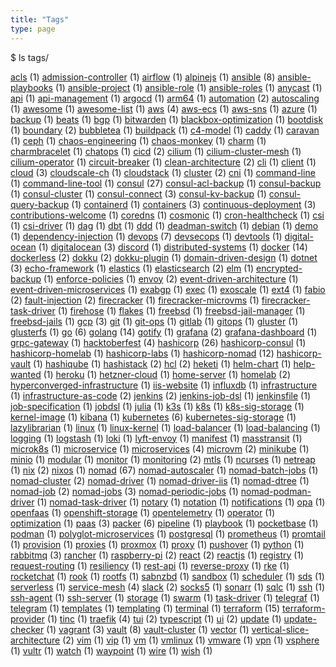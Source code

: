 ```yaml
---
title: "Tags"
type: page
---
```


$ ls tags/

[acls](acls/) (1)
[admission-controller](admission-controller/) (1)
[airflow](airflow/) (1)
[alpinejs](alpinejs/) (1)
[ansible](ansible/) (8)
[ansible-playbooks](ansible-playbooks/) (1)
[ansible-project](ansible-project/) (1)
[ansible-role](ansible-role/) (1)
[ansible-roles](ansible-roles/) (1)
[anycast](anycast/) (1)
[api](api/) (1)
[api-management](api-management/) (1)
[argocd](argocd/) (1)
[arm64](arm64/) (1)
[automation](automation/) (2)
[autoscaling](autoscaling/) (1)
[awesome](awesome/) (1)
[awesome-list](awesome-list/) (1)
[aws](aws/) (4)
[aws-ecs](aws-ecs/) (1)
[aws-sns](aws-sns/) (1)
[azure](azure/) (1)
[backup](backup/) (1)
[beats](beats/) (1)
[bgp](bgp/) (1)
[bitwarden](bitwarden/) (1)
[blackbox-optimization](blackbox-optimization/) (1)
[bootdisk](bootdisk/) (1)
[boundary](boundary/) (2)
[bubbletea](bubbletea/) (1)
[buildpack](buildpack/) (1)
[c4-model](c4-model/) (1)
[caddy](caddy/) (1)
[caravan](caravan/) (1)
[ceph](ceph/) (1)
[chaos-engineering](chaos-engineering/) (1)
[chaos-monkey](chaos-monkey/) (1)
[charm](charm/) (1)
[charmbracelet](charmbracelet/) (1)
[chatops](chatops/) (1)
[cicd](cicd/) (2)
[cilium](cilium/) (1)
[cilium-cluster-mesh](cilium-cluster-mesh/) (1)
[cilium-operator](cilium-operator/) (1)
[circuit-breaker](circuit-breaker/) (1)
[clean-architecture](clean-architecture/) (2)
[cli](cli/) (1)
[client](client/) (1)
[cloud](cloud/) (3)
[cloudscale-ch](cloudscale-ch/) (1)
[cloudstack](cloudstack/) (1)
[cluster](cluster/) (2)
[cni](cni/) (1)
[command-line](command-line/) (1)
[command-line-tool](command-line-tool/) (1)
[consul](consul/) (27)
[consul-acl-backup](consul-acl-backup/) (1)
[consul-backup](consul-backup/) (1)
[consul-cluster](consul-cluster/) (1)
[consul-connect](consul-connect/) (3)
[consul-kv-backup](consul-kv-backup/) (1)
[consul-query-backup](consul-query-backup/) (1)
[containerd](containerd/) (1)
[containers](containers/) (3)
[continuous-deployment](continuous-deployment/) (3)
[contributions-welcome](contributions-welcome/) (1)
[coredns](coredns/) (1)
[cosmonic](cosmonic/) (1)
[cron-healthcheck](cron-healthcheck/) (1)
[csi](csi/) (1)
[csi-driver](csi-driver/) (1)
[dag](dag/) (1)
[dbt](dbt/) (1)
[ddd](ddd/) (1)
[deadman-switch](deadman-switch/) (1)
[debian](debian/) (1)
[demo](demo/) (1)
[dependency-injection](dependency-injection/) (1)
[devops](devops/) (7)
[devsecops](devsecops/) (1)
[devtools](devtools/) (1)
[digital-ocean](digital-ocean/) (1)
[digitalocean](digitalocean/) (3)
[discord](discord/) (1)
[distributed-systems](distributed-systems/) (1)
[docker](docker/) (14)
[dockerless](dockerless/) (2)
[dokku](dokku/) (2)
[dokku-plugin](dokku-plugin/) (1)
[domain-driven-design](domain-driven-design/) (1)
[dotnet](dotnet/) (3)
[echo-framework](echo-framework/) (1)
[elastics](elastics/) (1)
[elasticsearch](elasticsearch/) (2)
[elm](elm/) (1)
[encrypted-backup](encrypted-backup/) (1)
[enforce-policies](enforce-policies/) (1)
[envoy](envoy/) (2)
[event-driven-architecture](event-driven-architecture/) (1)
[event-driven-microservices](event-driven-microservices/) (1)
[exabgp](exabgp/) (1)
[exec](exec/) (1)
[exoscale](exoscale/) (1)
[ext4](ext4/) (1)
[fabio](fabio/) (2)
[fault-injection](fault-injection/) (2)
[firecracker](firecracker/) (1)
[firecracker-microvms](firecracker-microvms/) (1)
[firecracker-task-driver](firecracker-task-driver/) (1)
[firehose](firehose/) (1)
[flakes](flakes/) (1)
[freebsd](freebsd/) (1)
[freebsd-jail-manager](freebsd-jail-manager/) (1)
[freebsd-jails](freebsd-jails/) (1)
[gcp](gcp/) (3)
[git](git/) (1)
[git-ops](git-ops/) (1)
[gitlab](gitlab/) (1)
[gitops](gitops/) (1)
[gluster](gluster/) (1)
[glusterfs](glusterfs/) (1)
[go](go/) (6)
[golang](golang/) (14)
[gotify](gotify/) (1)
[grafana](grafana/) (2)
[grafana-dashboard](grafana-dashboard/) (1)
[grpc-gateway](grpc-gateway/) (1)
[hacktoberfest](hacktoberfest/) (4)
[hashicorp](hashicorp/) (26)
[hashicorp-consul](hashicorp-consul/) (1)
[hashicorp-homelab](hashicorp-homelab/) (1)
[hashicorp-labs](hashicorp-labs/) (1)
[hashicorp-nomad](hashicorp-nomad/) (12)
[hashicorp-vault](hashicorp-vault/) (1)
[hashiqube](hashiqube/) (1)
[hashistack](hashistack/) (2)
[hcl](hcl/) (2)
[heketi](heketi/) (1)
[helm-chart](helm-chart/) (1)
[help-wanted](help-wanted/) (1)
[heroku](heroku/) (1)
[hetzner-cloud](hetzner-cloud/) (1)
[home-server](home-server/) (1)
[homelab](homelab/) (2)
[hyperconverged-infrastructure](hyperconverged-infrastructure/) (1)
[iis-website](iis-website/) (1)
[influxdb](influxdb/) (1)
[infrastructure](infrastructure/) (1)
[infrastructure-as-code](infrastructure-as-code/) (2)
[jenkins](jenkins/) (2)
[jenkins-job-dsl](jenkins-job-dsl/) (1)
[jenkinsfile](jenkinsfile/) (1)
[job-specification](job-specification/) (1)
[jobdsl](jobdsl/) (1)
[julia](julia/) (1)
[k3s](k3s/) (1)
[k8s](k8s/) (1)
[k8s-sig-storage](k8s-sig-storage/) (1)
[kernel-image](kernel-image/) (1)
[kibana](kibana/) (1)
[kubernetes](kubernetes/) (6)
[kubernetes-sig-storage](kubernetes-sig-storage/) (1)
[lazylibrarian](lazylibrarian/) (1)
[linux](linux/) (1)
[linux-kernel](linux-kernel/) (1)
[load-balancer](load-balancer/) (1)
[load-balancing](load-balancing/) (1)
[logging](logging/) (1)
[logstash](logstash/) (1)
[loki](loki/) (1)
[lyft-envoy](lyft-envoy/) (1)
[manifest](manifest/) (1)
[masstransit](masstransit/) (1)
[microk8s](microk8s/) (1)
[microservice](microservice/) (1)
[microservices](microservices/) (4)
[microvm](microvm/) (2)
[minikube](minikube/) (1)
[minio](minio/) (1)
[modular](modular/) (1)
[monitor](monitor/) (1)
[monitoring](monitoring/) (2)
[mtls](mtls/) (1)
[ncurses](ncurses/) (1)
[netreap](netreap/) (1)
[nix](nix/) (2)
[nixos](nixos/) (1)
[nomad](nomad/) (67)
[nomad-autoscaler](nomad-autoscaler/) (1)
[nomad-batch-jobs](nomad-batch-jobs/) (1)
[nomad-cluster](nomad-cluster/) (2)
[nomad-driver](nomad-driver/) (1)
[nomad-driver-iis](nomad-driver-iis/) (1)
[nomad-dtree](nomad-dtree/) (1)
[nomad-job](nomad-job/) (2)
[nomad-jobs](nomad-jobs/) (3)
[nomad-periodic-jobs](nomad-periodic-jobs/) (1)
[nomad-podman-driver](nomad-podman-driver/) (1)
[nomad-task-driver](nomad-task-driver/) (1)
[notary](notary/) (1)
[notation](notation/) (1)
[notifications](notifications/) (1)
[opa](opa/) (1)
[openfaas](openfaas/) (1)
[openshift-storage](openshift-storage/) (1)
[opentelemetry](opentelemetry/) (1)
[operator](operator/) (1)
[optimization](optimization/) (1)
[paas](paas/) (3)
[packer](packer/) (6)
[pipeline](pipeline/) (1)
[playbook](playbook/) (1)
[pocketbase](pocketbase/) (1)
[podman](podman/) (1)
[polyglot-microservices](polyglot-microservices/) (1)
[postgresql](postgresql/) (1)
[prometheus](prometheus/) (1)
[promtail](promtail/) (1)
[provision](provision/) (1)
[proxies](proxies/) (1)
[proxmox](proxmox/) (1)
[proxy](proxy/) (1)
[pushover](pushover/) (1)
[python](python/) (1)
[rabbitmq](rabbitmq/) (3)
[rancher](rancher/) (1)
[raspberry-pi](raspberry-pi/) (2)
[react](react/) (2)
[reactjs](reactjs/) (1)
[registry](registry/) (1)
[request-routing](request-routing/) (1)
[resiliency](resiliency/) (1)
[rest-api](rest-api/) (1)
[reverse-proxy](reverse-proxy/) (1)
[rke](rke/) (1)
[rocketchat](rocketchat/) (1)
[rook](rook/) (1)
[rootfs](rootfs/) (1)
[sabnzbd](sabnzbd/) (1)
[sandbox](sandbox/) (1)
[scheduler](scheduler/) (1)
[sds](sds/) (1)
[serverless](serverless/) (1)
[service-mesh](service-mesh/) (4)
[slack](slack/) (2)
[socks5](socks5/) (1)
[sonarr](sonarr/) (1)
[sqlc](sqlc/) (1)
[ssh](ssh/) (1)
[ssh-agent](ssh-agent/) (1)
[ssh-server](ssh-server/) (1)
[storage](storage/) (1)
[swarm](swarm/) (1)
[task-driver](task-driver/) (1)
[telegraf](telegraf/) (1)
[telegram](telegram/) (1)
[templates](templates/) (1)
[templating](templating/) (1)
[terminal](terminal/) (1)
[terraform](terraform/) (15)
[terraform-provider](terraform-provider/) (1)
[tinc](tinc/) (1)
[traefik](traefik/) (4)
[tui](tui/) (2)
[typescript](typescript/) (1)
[ui](ui/) (2)
[update](update/) (1)
[update-checker](update-checker/) (1)
[vagrant](vagrant/) (3)
[vault](vault/) (8)
[vault-cluster](vault-cluster/) (1)
[vector](vector/) (1)
[vertical-slice-architecture](vertical-slice-architecture/) (2)
[vim](vim/) (1)
[vip](vip/) (1)
[vm](vm/) (1)
[vmlinux](vmlinux/) (1)
[vmware](vmware/) (1)
[vpn](vpn/) (1)
[vsphere](vsphere/) (1)
[vultr](vultr/) (1)
[watch](watch/) (1)
[waypoint](waypoint/) (1)
[wire](wire/) (1)
[wish](wish/) (1)
